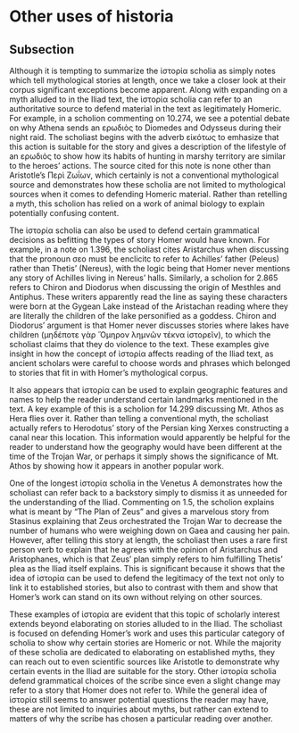 # Other uses of historia

## Subsection

Although it is tempting to summarize the ἱστορία scholia as simply notes which tell mythological stories at length, once we take a closer look at their corpus significant exceptions become apparent. Along with expanding on a myth alluded to in the Iliad text, the ἱστορία scholia can refer to an authoritative source to defend material in the text as legitimately Homeric. For example, in a scholion commenting on 10.274, we see a potential debate on why Athena sends an ερωδιὸς to Diomedes and Odysseus during their night raid. The scholiast begins with the adverb εἰκότως to emhasize that this action is suitable for the story and gives a description of the lifestyle of an ερωδιὸς to show how its habits of hunting in marshy territory are similar to the heroes’ actions. The source cited for this note is none other than Aristotle’s Περὶ Ζωΐων, which certainly is not a conventional mythological source and demonstrates how these scholia are not limited to mythological sources when it comes to defending Homeric material. Rather than retelling a myth, this scholion has relied on a work of animal biology to explain potentially confusing content. 

The ἱστορία scholia can also be used to defend certain grammatical decisions as befitting the types of story Homer would have known. For example, in a note on 1.396, the scholiast cites Aristarchus when discussing that the pronoun σεο must be enclicitc to refer to Achilles’ father (Peleus) rather than Thetis’ (Nereus), with the logic being that Homer never mentions any story of Achilles living in Nereus’ halls. Similarly, a scholion for 2.865 refers to Chiron and Diodorus when discussing the origin of Mesthles and Antiphus. These writers apparently read the line as saying these characters were born at the Gygean Lake instead of the Aristachan reading where they are literally the children of the lake personified as a goddess. Chiron and Diodorus’ argument is that Homer never discusses stories where lakes have children (μηδέποτε γὰρ Ὅμηρον λημνῶν τέκνα ἱστορεῖν), to which the scholiast claims that they do violence to the text. These examples give insight in how the concept of ἱστορία affects reading of the Iliad text, as ancient scholars were careful to choose words and phrases which belonged to stories that fit in with Homer’s mythological corpus. 

It also appears that ἱστορία can be used to explain geographic features and names to help the reader understand certain landmarks mentioned in the text. A key example of this is a scholion for 14.299 discussing Mt. Athos as Hera flies over it. Rather than telling a conventional myth, the scholiast actually refers to Herodotus’ story of the Persian king Xerxes constructing a canal near this location. This information would apparently be helpful for the reader to understand how the geography would have been different at the time of the Trojan War, or perhaps it simply shows the significance of Mt. Athos by showing how it appears in another popular work.  

One of the longest ἱστορία scholia in the Venetus A demonstrates how the scholiast can refer back to a backstory simply to dismiss it as unneeded for the understanding of the Iliad. Commenting on 1.5, the scholion explains what is meant by “The Plan of Zeus” and gives a marvelous story from Stasinus explaining that Zeus orchestrated the Trojan War to decrease the number of humans who were weighing down on Gaea and causing her pain. However, after telling this story at length, the scholiast then uses a rare first person verb to explain that he agrees with the opinion of Aristarchus and Aristophanes, which is that Zeus’ plan simply refers to him fulfilling Thetis’ plea as the Iliad itself explains. This is significant because it shows that the idea of ἱστορία can be used to defend the legitimacy of the text not only to link it to established stories, but also to contrast with them and show that Homer’s work can stand on its own without relying on other sources. 

These examples of ἱστορία are evident that this topic of scholarly interest extends beyond elaborating on stories alluded to in the Iliad. The scholiast is focused on defending Homer’s work and uses this particular category of scholia to show why certain stories are Homeric or not. While the majority of these scholia are dedicated to elaborating on established myths, they can reach out to even scientific sources like Aristotle to demonstrate why certain events in the Iliad are suitable for the story. Other ἱστορία scholia defend grammatical choices of the scribe since even a slight change may refer to a story that Homer does not refer to. While the general idea of ἱστορία still seems to answer potential questions the reader may have, these are not limited to inquiries about myths, but rather can extend to matters of why the scribe has chosen a particular reading over another. 
